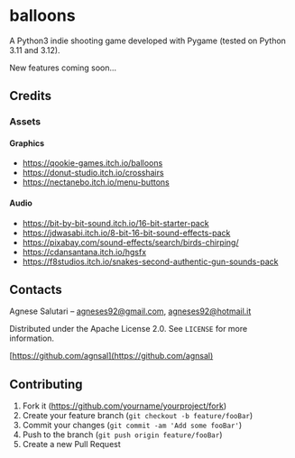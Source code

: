 # balloons
A Python3 indie shooting game developed with Pygame (tested on Python 3.11 and 3.12).

New features coming soon...

## Credits
### Assets
#### Graphics
- https://qookie-games.itch.io/balloons
- https://donut-studio.itch.io/crosshairs
- https://nectanebo.itch.io/menu-buttons

#### Audio
- https://bit-by-bit-sound.itch.io/16-bit-starter-pack
- https://jdwasabi.itch.io/8-bit-16-bit-sound-effects-pack
- https://pixabay.com/sound-effects/search/birds-chirping/
- https://cdansantana.itch.io/hgsfx
- https://f8studios.itch.io/snakes-second-authentic-gun-sounds-pack

## Contacts

Agnese Salutari – agneses92@gmail.com, agneses92@hotmail.it

Distributed under the Apache License 2.0. See ``LICENSE`` for more information.

[https://github.com/agnsal](https://github.com/agnsal)

## Contributing

1. Fork it (<https://github.com/yourname/yourproject/fork>)
2. Create your feature branch (`git checkout -b feature/fooBar`)
3. Commit your changes (`git commit -am 'Add some fooBar'`)
4. Push to the branch (`git push origin feature/fooBar`)
5. Create a new Pull Request

